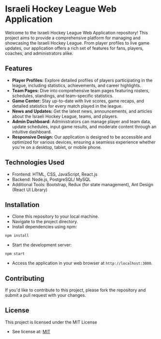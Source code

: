 # Israeli Hockey League Web Application
Welcome to the Israeli Hockey League Web Application repository! This project aims to provide a comprehensive platform for managing and showcasing the Israeli Hockey League. From player profiles to live game updates, our application offers a rich set of features for fans, players, coaches, and administrators alike.

## Features

- **Player Profiles:** Explore detailed profiles of players participating in the league, including statistics, achievements, and career highlights.
- **Team Pages:** Dive into comprehensive team pages featuring rosters, schedules, standings, and team-specific statistics.
- **Game Center:** Stay up-to-date with live scores, game recaps, and detailed statistics for every match played in the league.
- **News and Updates:** Get the latest news, announcements, and articles about the Israeli Hockey League, teams, and players.
- **Admin Dashboard:** Administrators can manage player and team data, update schedules, input game results, and moderate content through an intuitive dashboard.
- **Responsive Design:** Our application is designed to be accessible and optimized for various devices, ensuring a seamless experience whether you're on a desktop, tablet, or mobile phone.

## Technologies Used

- Frontend: HTML, CSS, JavaScript, React.js
- Backend: Node.js, PostgreSQL/ MySQL
- Additional Tools: Bootstrap, Redux (for state management), Ant Design (React UI Library)

## Installation

- Clone this repository to your local machine.
- Navigate to the project directory.
- Install dependencies using npm:

```bash
npm install
```

- Start the development server:

```bash
npm start
```

- Access the application in your web browser at `http://localhost:3000`.
## Contributing

If you'd like to contribute to this project, please fork the repository and submit a pull request with your changes.
## License

This project is licensed under the MIT License
- See license at: [MIT](https://choosealicense.com/licenses/mit/)

